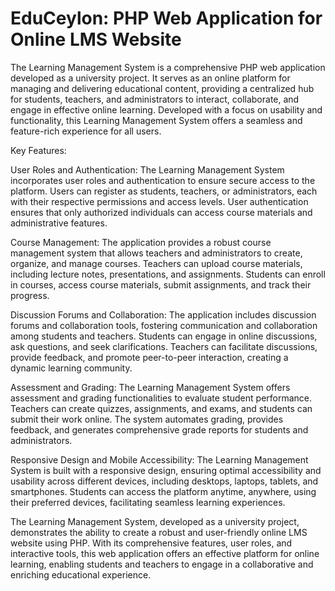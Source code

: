 # EduCeylon: PHP Web Application for Online LMS Website

The Learning Management System is a comprehensive PHP web application developed as a university project. It serves as an online platform for managing and delivering educational content, providing a centralized hub for students, teachers, and administrators to interact, collaborate, and engage in effective online learning. Developed with a focus on usability and functionality, this Learning Management System offers a seamless and feature-rich experience for all users.

Key Features:

User Roles and Authentication: The Learning Management System incorporates user roles and authentication to ensure secure access to the platform. Users can register as students, teachers, or administrators, each with their respective permissions and access levels. User authentication ensures that only authorized individuals can access course materials and administrative features.

Course Management: The application provides a robust course management system that allows teachers and administrators to create, organize, and manage courses. Teachers can upload course materials, including lecture notes, presentations, and assignments. Students can enroll in courses, access course materials, submit assignments, and track their progress.

Discussion Forums and Collaboration: The application includes discussion forums and collaboration tools, fostering communication and collaboration among students and teachers. Students can engage in online discussions, ask questions, and seek clarifications. Teachers can facilitate discussions, provide feedback, and promote peer-to-peer interaction, creating a dynamic learning community.

Assessment and Grading: The Learning Management System offers assessment and grading functionalities to evaluate student performance. Teachers can create quizzes, assignments, and exams, and students can submit their work online. The system automates grading, provides feedback, and generates comprehensive grade reports for students and administrators.

Responsive Design and Mobile Accessibility: The Learning Management System is built with a responsive design, ensuring optimal accessibility and usability across different devices, including desktops, laptops, tablets, and smartphones. Students can access the platform anytime, anywhere, using their preferred devices, facilitating seamless learning experiences.

The Learning Management System, developed as a university project, demonstrates the ability to create a robust and user-friendly online LMS website using PHP. With its comprehensive features, user roles, and interactive tools, this web application offers an effective platform for online learning, enabling students and teachers to engage in a collaborative and enriching educational experience.
